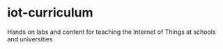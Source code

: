 # iot-curriculum
Hands on labs and content for teaching the Internet of Things at schools and universities
